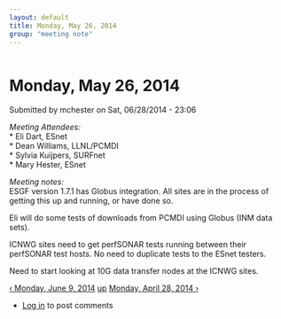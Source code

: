 ```yaml
---
layout: default
title: Monday, May 26, 2014 
group: "meeting note"
---
```


<div id="content" class="column">
    <div class="section">
        <a id="main-content"></a>
        <h1 class="title" id="page-title">
            Monday, May 26, 2014        
        </h1>
        <div class="region region-content">
            <div id="block-system-main" class="block block-system">
                <div class="content">
                    <div id="node-28" class="node node-book node-full clearfix" about="/content/monday-may-26-2014" typeof="sioc:Item foaf:Document">
                        <span property="dc:title" content="Monday, May 26, 2014" class="rdf-meta element-hidden"></span><span property="sioc:num_replies" content="0" datatype="xsd:integer" class="rdf-meta element-hidden"></span>
                        <div class="meta submitted">
                            <span property="dc:date dc:created" content="2014-06-28T23:06:05-07:00" datatype="xsd:dateTime" rel="sioc:has_creator">Submitted by <span class="username" xml:lang="" about="/users/mchester" typeof="sioc:UserAccount" property="foaf:name" datatype="">mchester</span> on Sat, 06/28/2014 - 23:06</span>    
                        </div>
                        <div class="content clearfix">
                            <div class="field field-name-body field-type-text-with-summary field-label-hidden">
                                <div class="field-items">
                                    <div class="field-item even" property="content:encoded">
                                        <p><em>Meeting Attendees:</em><br>
                                            * Eli Dart, ESnet<br>
                                            * Dean Williams, LLNL/PCMDI<br>
                                            * Sylvia Kuijpers, SURFnet<br>
                                            * Mary Hester, ESnet
                                        </p>
                                        <p><em>Meeting notes: </em><br>
                                            ESGF version 1.7.1 has Globus integration.  All sites are in the process of getting this up and running, or have done so.
                                        </p>
                                        <p>Eli will do some tests of downloads from PCMDI using Globus (INM data sets).</p>
                                        <p>ICNWG sites need to get perfSONAR tests running between their perfSONAR test hosts.  No need to duplicate tests to the ESnet testers.</p>
                                        <p>Need to start looking at 10G data transfer nodes at the ICNWG sites.</p>
                                    </div>
                                </div>
                            </div>
                            <div id="book-navigation-14" class="book-navigation">
                                <div class="page-links clearfix">
                                    <a href="/content/monday-june-9-2014" class="page-previous" title="Go to previous page">‹ Monday, June 9, 2014</a>
                                    <a href="/content/meeting-notes" class="page-up" title="Go to parent page">up</a>
                                    <a href="/content/monday-april-28-2014" class="page-next" title="Go to next page">Monday, April 28, 2014 ›</a>
                                </div>
                            </div>
                        </div>
                        <div class="link-wrapper">
                            <ul class="links inline">
                                <li class="comment_forbidden first last"><span><a href="/user/login?destination=node/28%23comment-form">Log in</a> to post comments</span></li>
                            </ul>
                        </div>
                    </div>
                </div>
            </div>
        </div>
    </div>
</div>